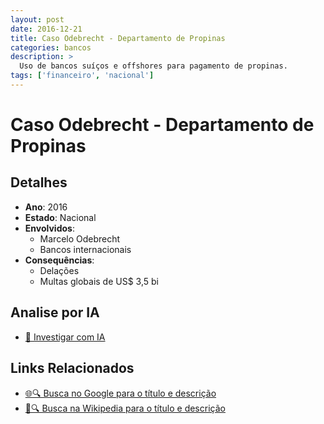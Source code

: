 ```yaml
---
layout: post
date: 2016-12-21
title: Caso Odebrecht - Departamento de Propinas
categories: bancos
description: > 
  Uso de bancos suíços e offshores para pagamento de propinas.
tags: ['financeiro', 'nacional']
---
```


# Caso Odebrecht - Departamento de Propinas

## Detalhes
- **Ano**: 2016
- **Estado**: Nacional
- **Envolvidos**:
  - Marcelo Odebrecht
  - Bancos internacionais
- **Consequências**:
  - Delações
  - Multas globais de US$ 3,5 bi

## Analise por IA
- [🤖 Investigar com IA](https://www.perplexity.ai/search?q=%22esc%C3%A2ndalo%20financeiro%20Brasil%22%20Caso%20Odebrecht%20-%20Departamento%20de%20Propinas%20Uso%20de%20bancos%20su%C3%AD%C3%A7os%20e%20offshores%20para%20pagamento%20de%20propinas.%20Nacional%202016)

## Links Relacionados
- [🌐🔍 Busca no Google para o título e descrição](https://www.google.com/search?q=%22esc%C3%A2ndalo%20financeiro%20Brasil%22%20Caso%20Odebrecht%20-%20Departamento%20de%20Propinas%20Uso%20de%20bancos%20su%C3%AD%C3%A7os%20e%20offshores%20para%20pagamento%20de%20propinas.%20Nacional%202016)
- [📖🔍 Busca na Wikipedia para o título e descrição](https://pt.wikipedia.org/w/index.php?search=%22esc%C3%A2ndalo%20financeiro%20Brasil%22%20Caso%20Odebrecht%20-%20Departamento%20de%20Propinas%20Uso%20de%20bancos%20su%C3%AD%C3%A7os%20e%20offshores%20para%20pagamento%20de%20propinas.%20Nacional%202016)

